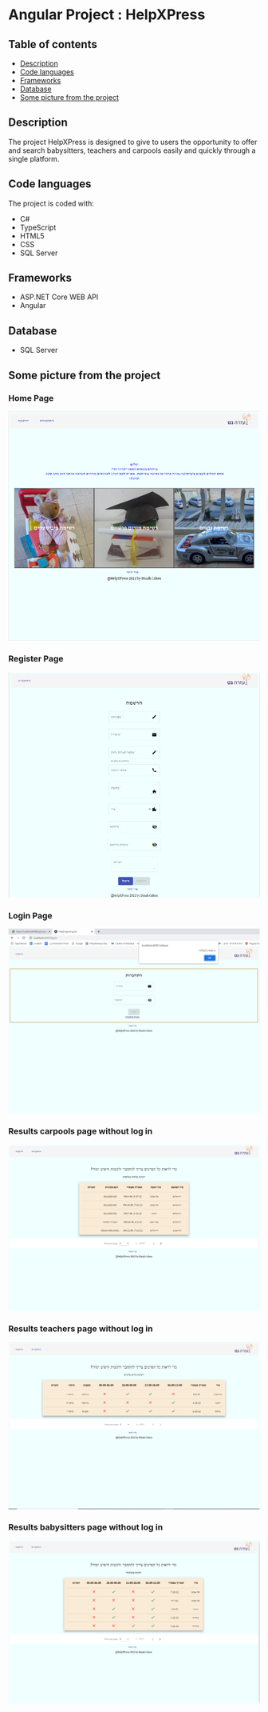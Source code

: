 # Angular Project : HelpXPress

## Table of contents
* [Description](#description)
* [Code languages](#code-languages)
* [Frameworks](#frameworks)
* [Database](#database)
* [Some picture from the project](#some-picture-from-the-project)


## Description
The project HelpXPress is designed to give to users the opportunity to offer and search babysitters, teachers and carpools easily and quickly through a single platform.
## Code languages
The project is coded with:
* C#
* TypeScript
* HTML5
* CSS
* SQL Server
## Frameworks
* ASP.NET Core WEB API
* Angular
## Database
* SQL Server
## Some picture from the project
### Home Page
![screen home page](imagePage/homepage.png)
### Register Page
![register page](imagePage/register.png)
### Login Page 
![login page](imagePage/login.png)
### Results carpools page without log in
![results carpools page without log](imagePage/carpoolList.png)
### Results teachers page without log in
![results teachers page without log](imagePage/teacherslist.png)
### Results babysitters page without log in
![results babysitters page without log](imagePage/babysitterslist.png)

